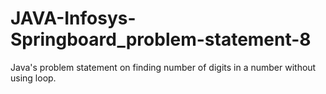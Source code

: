 # JAVA-Infosys-Springboard_problem-statement-8
Java's problem statement on finding number of digits in a number without using loop.
